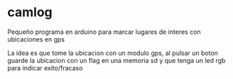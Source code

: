 # camlog

Pequeño programa en arduino para marcar lugares de interes con ubicaciones en gps

La idea es que tome la ubicacion con un modulo gps, al pulsar un boton guarde la ubicacion con un flag en una memoria sd y que tenga un led rgb para indicar exito/fracaso
